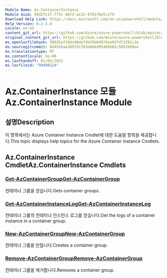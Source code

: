 ```yaml
---
Module Name: Az.ContainerInstance
Module Guid: 99d2fc1f-ff3c-4bf3-ac22-8f81f0e5c279
Download Help Link: https://docs.microsoft.com/en-us/powershell/module/az.containerinstance
Help Version: 0.2.5.0
Locale: en-US
content_git_url: https://github.com/Azure/azure-powershell/blob/master/src/ContainerInstance/ContainerInstance/help/Az.ContainerInstance.md
original_content_git_url: https://github.com/Azure/azure-powershell/blob/master/src/ContainerInstance/ContainerInstance/help/Az.ContainerInstance.md
ms.openlocfilehash: 5002ba710dc08de7db35b04974aa03fd72391c2e
ms.sourcegitcommit: 68451baa389791703e666d95469602c5652609ee
ms.translationtype: MT
ms.contentlocale: ko-KR
ms.lasthandoff: 01/05/2021
ms.locfileid: "98489224"
---
```

# <span data-ttu-id="8f7df-101">Az.ContainerInstance 모듈</span><span class="sxs-lookup"><span data-stu-id="8f7df-101">Az.ContainerInstance Module</span></span>
## <span data-ttu-id="8f7df-102">설명</span><span class="sxs-lookup"><span data-stu-id="8f7df-102">Description</span></span>
<span data-ttu-id="8f7df-103">이 항목에서는 Azure Container Instance Cmdlet에 대한 도움말 항목을 제공합니다.</span><span class="sxs-lookup"><span data-stu-id="8f7df-103">This topic displays help topics for the Azure Container Instance Cmdlets.</span></span>

## <span data-ttu-id="8f7df-104">Az.ContainerInstance Cmdlet</span><span class="sxs-lookup"><span data-stu-id="8f7df-104">Az.ContainerInstance Cmdlets</span></span>
### [<span data-ttu-id="8f7df-105">Get-AzContainerGroup</span><span class="sxs-lookup"><span data-stu-id="8f7df-105">Get-AzContainerGroup</span></span>](Get-AzContainerGroup.md)
<span data-ttu-id="8f7df-106">컨테이너 그룹을 얻습니다.</span><span class="sxs-lookup"><span data-stu-id="8f7df-106">Gets container groups.</span></span>

### [<span data-ttu-id="8f7df-107">Get-AzContainerInstanceLog</span><span class="sxs-lookup"><span data-stu-id="8f7df-107">Get-AzContainerInstanceLog</span></span>](Get-AzContainerInstanceLog.md)
<span data-ttu-id="8f7df-108">컨테이너 그룹의 컨테이너 인스턴스 로그를 얻습니다.</span><span class="sxs-lookup"><span data-stu-id="8f7df-108">Get the logs of a container instance in a container group.</span></span>

### [<span data-ttu-id="8f7df-109">New-AzContainerGroup</span><span class="sxs-lookup"><span data-stu-id="8f7df-109">New-AzContainerGroup</span></span>](New-AzContainerGroup.md)
<span data-ttu-id="8f7df-110">컨테이너 그룹을 만듭니다.</span><span class="sxs-lookup"><span data-stu-id="8f7df-110">Creates a container group.</span></span>

### [<span data-ttu-id="8f7df-111">Remove-AzContainerGroup</span><span class="sxs-lookup"><span data-stu-id="8f7df-111">Remove-AzContainerGroup</span></span>](Remove-AzContainerGroup.md)
<span data-ttu-id="8f7df-112">컨테이너 그룹을 제거합니다.</span><span class="sxs-lookup"><span data-stu-id="8f7df-112">Removes a container group.</span></span>

